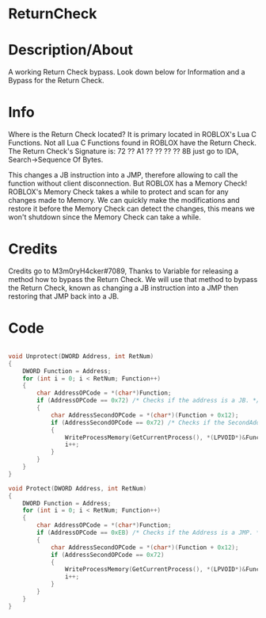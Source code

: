 # ReturnCheck

# Description/About

A working Return Check bypass. Look down below for Information and a Bypass for the Return Check.

# Info

Where is the Return Check located? It is primary located in ROBLOX's Lua C Functions. Not all Lua C Functions found in ROBLOX have the Return Check. The Return Check's Signature is: 72 ?? A1 ?? ?? ?? ?? 8B just go to IDA, Search->Sequence Of Bytes.

This changes a JB instruction into a JMP, therefore allowing to call the function without client disconnection. But ROBLOX has a Memory Check! ROBLOX's Memory Check takes a while to protect and scan for any changes made to Memory. We can quickly make the modifications and restore it before the Memory Check can detect the changes, this means we won't shutdown since the Memory Check can take a while.

# Credits

Credits go to M3m0ryH4cker#7089, Thanks to Variable for releasing a method how to bypass the Return Check. We will use that method to bypass the Return Check, known as changing a JB instruction into a JMP then restoring that JMP back into a JB.

# Code

```cpp

void Unprotect(DWORD Address, int RetNum)
{
	DWORD Function = Address;
	for (int i = 0; i < RetNum; Function++)
	{
		char AddressOPCode = *(char*)Function;
		if (AddressOPCode == 0x72) /* Checks if the address is a JB. */
		{
			char AddressSecondOPCode = *(char*)(Function + 0x12);
			if (AddressSecondOPCode == 0x72) /* Checks if the SecondAddress's OPCode is a JB. */
			{
				WriteProcessMemory(GetCurrentProcess(), *(LPVOID*)&Function, "\xEB", 1, NULL);
				i++;
			}
		}
	}
}

void Protect(DWORD Address, int RetNum) 
{
	DWORD Function = Address;
	for (int i = 0; i < RetNum; Function++)
	{
		char AddressOPCode = *(char*)Function;
		if (AddressOPCode == 0xEB) /* Checks if the Address is a JMP. */
		{
			char AddressSecondOPCode = *(char*)(Function + 0x12);
			if (AddressSecondOPCode == 0x72)
			{
				WriteProcessMemory(GetCurrentProcess(), *(LPVOID*)&Function, "\x72", 1, NULL);
				i++;
			}
		}
	}
}
```

